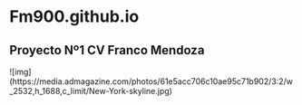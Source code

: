 # Fm900.github.io
<h2>Proyecto Nº1 CV Franco Mendoza</h2>
![img](https://media.admagazine.com/photos/61e5acc706c10ae95c71b902/3:2/w_2532,h_1688,c_limit/New-York-skyline.jpg)
